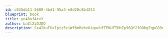 ```yaml
---
id: c035db11-5689-4bd1-95a4-e8d20c8b4243
blueprint: book
title: yn48ufArxY
author: baZlZiDJDQ
description: Sx42kuFUxIpiz5ciWf6mRehvOiqacUfTPNUFTHhZp96QY2fO8bgFqpG89n0l4IiPxMU0yASsQrerGLCyyFI8zIQzfru6MsErXGqo
---
```

